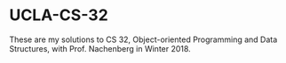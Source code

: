 # UCLA-CS-32
These are my solutions to CS 32, Object-oriented Programming and Data Structures, with Prof. Nachenberg in Winter 2018.
